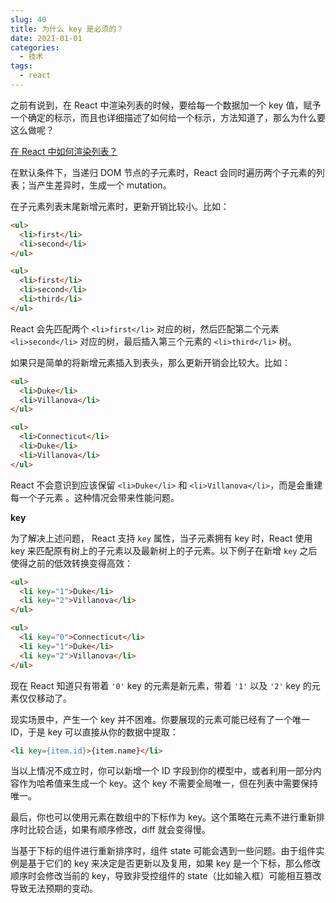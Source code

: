 ```yaml
---
slug: 40
title: 为什么 key 是必须的？
date: 2021-01-01
categories: 
  - 技术
tags: 
  - react
---
```






之前有说到，在 React 中渲染列表的时候，要给每一个数据加一个 key 值，赋予一个确定的标示，而且也详细描述了如何给一个标示，方法知道了，那么为什么要这么做呢？


[在 React 中如何渲染列表？](../20201216-react-note-2/#%E4%B8%89%E3%80%81%E8%BD%AC%E6%8D%A2%E5%88%97%E8%A1%A8)

在默认条件下，当递归 DOM 节点的子元素时，React 会同时遍历两个子元素的列表；当产生差异时，生成一个 mutation。

在子元素列表末尾新增元素时，更新开销比较小。比如：

```html
<ul>
  <li>first</li>
  <li>second</li>
</ul>

<ul>
  <li>first</li>
  <li>second</li>
  <li>third</li>
</ul>
```

React 会先匹配两个 `<li>first</li>` 对应的树，然后匹配第二个元素 `<li>second</li>` 对应的树，最后插入第三个元素的 `<li>third</li>` 树。

如果只是简单的将新增元素插入到表头，那么更新开销会比较大。比如：

```html
<ul>
  <li>Duke</li>
  <li>Villanova</li>
</ul>

<ul>
  <li>Connecticut</li>
  <li>Duke</li>
  <li>Villanova</li>
</ul>
```

React 不会意识到应该保留 `<li>Duke</li>` 和 `<li>Villanova</li>`，而是会重建每一个子元素 。这种情况会带来性能问题。

**key**

为了解决上述问题， React 支持 `key` 属性，当子元素拥有 key 时，React 使用 key 来匹配原有树上的子元素以及最新树上的子元素。以下例子在新增 `key` 之后使得之前的低效转换变得高效：

```html
<ul>
  <li key="1">Duke</li>
  <li key="2">Villanova</li>
</ul>

<ul>
  <li key="0">Connecticut</li>
  <li key="1">Duke</li>
  <li key="2">Villanova</li>
</ul>
```

现在 React 知道只有带着 `'0'` key 的元素是新元素，带着 `'1'` 以及 `'2'` key 的元素仅仅移动了。

现实场景中，产生一个 key 并不困难。你要展现的元素可能已经有了一个唯一 ID，于是 key 可以直接从你的数据中提取：

```html
<li key={item.id}>{item.name}</li>
```

当以上情况不成立时，你可以新增一个 ID 字段到你的模型中，或者利用一部分内容作为哈希值来生成一个 key。这个 key 不需要全局唯一，但在列表中需要保持唯一。

最后，你也可以使用元素在数组中的下标作为 key。这个策略在元素不进行重新排序时比较合适，如果有顺序修改，diff 就会变得慢。

当基于下标的组件进行重新排序时，组件 state 可能会遇到一些问题。由于组件实例是基于它们的 key 来决定是否更新以及复用，如果 key 是一个下标，那么修改顺序时会修改当前的 key，导致非受控组件的 state（比如输入框）可能相互篡改导致无法预期的变动。